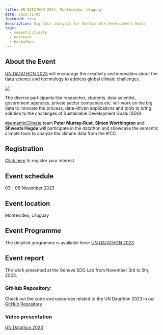 ```yaml
---
title: UN DATATHON 2023, Montevideo, Uruguay 
date: 2023-11-03
featured: true
description: Big data analysis for Sustainable Development Goals 
tags:
  - semanticclimate
  - outreach
  - hackathon
---
```

## About the Event

[UN DATATHON 2023](https://unstats.un.org/bigdata/events/2023/un-datathon/) will encourage the creativity and innovation about the data science and technology to address global climate challenges.    

<img src = "/p/static/img/un-datathon.jpg">

The diverse participants like researcher, students, data scientist, government agencies, private sector companies etc. will work on the big data to innovate the process, data-driven applications and tools to bring solution to the challenges of Sustainable Development Goals (SDG). 

[#semanticClimate](https://semanticclimate.org/p/en/) team **Peter Murray-Rust**, **Simon Worthington** and **Shweata Hegde** will participate in the datathon and showcase the semantic climate tools to analyze the climate data from the IPCC.

## Registration
[Click here](https://input.un.org/EFM/se/3995D1A45810116D) to register your interest.

## Event schedule
03 - 06 November 2023

## Event location
Montevideo, Uruguay

## Event Programme
The detailed programme is available here: [UN DATATHON 2023](https://unstats.un.org/bigdata/events/2023/un-datathon/)

## Event report
The work presented at the Geneva SDG Lab from November 3rd to 5th, 2023.

### GitHub Repository:
Check out the code and resources related to the UN Datathon 2023 in our [GitHub Repository](https://github.com/semanticClimate/un-datathon-2023/tree/main)

### Video presentation
[UN Datathon 2023](https://www.youtube.com/watch?v=XjfvvA_yVXw)




